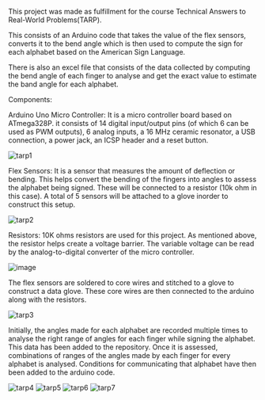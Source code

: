 This project was made as fulfillment for the course Technical Answers to Real-World Problems(TARP). 

This consists of an Arduino code that takes the value of the flex sensors, converts it to the bend angle which is then used to compute the sign for each alphabet based on the American Sign Language.

There is also an excel file that consists of the data collected by computing the bend angle of each finger to analyse and get the exact value to estimate the band angle for each alphabet.

Components:

Arduino Uno Micro Controller:
It is a micro controller board based on ATmega328P. it consists of 14 digital input/output pins (of which 6 can be used as PWM outputs), 6 analog inputs, a 16 MHz ceramic resonator, a USB connection, a power jack, an ICSP header and a reset button. 

![tarp1](https://user-images.githubusercontent.com/83921032/231151326-f38fac58-f8ee-48a5-9547-ad595523a1f1.jpg)



Flex Sensors:
It is a sensor that measures the amount of deflection or bending. This helps convert the bending of the fingers into angles to assess the alphabet being signed. These will be connected to a resistor (10k ohm in this case). A total of 5 sensors will be attached to a glove inorder to construct this setup.

![tarp2](https://user-images.githubusercontent.com/83921032/231151596-1b760cab-adaa-4bec-bc1f-4b783b08edd7.jpg)


Resistors:
10K ohms resistors are used for this project. As mentioned above, the resistor helps create a voltage barrier. The variable voltage can be read by the analog-to-digital converter of the micro controller.

![image](https://user-images.githubusercontent.com/83921032/231141737-5f8b81a2-8318-4f83-b52d-1b87e4fa7bd6.png)

The flex sensors are soldered to core wires and stitched to a glove to construct a data glove. These core wires are then connected to the arduino along with the resistors.

![tarp3](https://user-images.githubusercontent.com/83921032/231151884-d3172e83-12b3-46c6-896c-d50e4fba9797.jpg)

Initially, the angles made for each alphabet are recorded multiple times to analyse the right range of angles for each finger while signing the alphabet. This data has been added to the repository. Once it is assessed, combinations of ranges of the angles made by each finger for every alphabet is analysed. Conditions for communicating that alphabet have then been added to the arduino code.

![tarp4](https://user-images.githubusercontent.com/83921032/231152178-3e5d6df6-242a-4e90-ab97-61b8856d171d.jpg) ![tarp5](https://user-images.githubusercontent.com/83921032/231152335-7c24eae7-0694-47a0-af3e-6cd3b6fd921f.jpg) ![tarp6](https://user-images.githubusercontent.com/83921032/231152592-8f6e3365-8645-486c-a9b6-784ba81aeeeb.jpg) ![tarp7](https://user-images.githubusercontent.com/83921032/231152878-2bc0ccd6-8ea1-42f7-aa8b-aaf171d2cba6.jpg)






